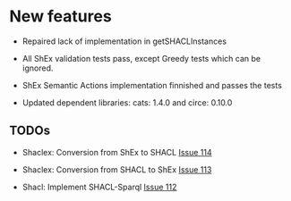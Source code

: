 # New features

- Repaired lack of implementation in getSHACLInstances

- All ShEx validation tests pass, except Greedy tests which can be ignored.

- ShEx Semantic Actions implementation finnished and passes the tests

- Updated dependent libraries: cats: 1.4.0 and circe: 0.10.0

TODOs
-----

- Shaclex: Conversion from ShEx to SHACL [Issue 114](https://github.com/labra/shaclex/issues/114)

- Shaclex: Conversion from SHACL to ShEx [Issue 113](https://github.com/labra/shaclex/issues/113)

- Shacl: Implement SHACL-Sparql [Issue 112](https://github.com/labra/shaclex/issues/112)
